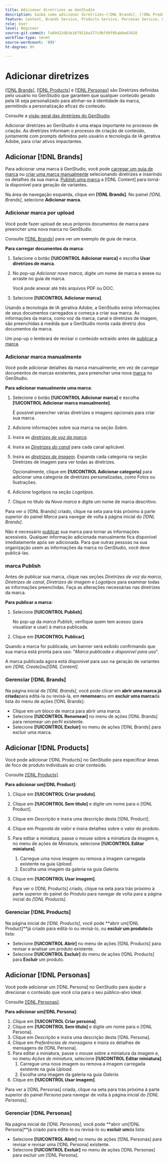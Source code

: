 ```yaml
---
title: Adicionar diretrizes ao GenStudio
description: Saiba como adicionar diretrizes—[!DNL Brands], [!DNL Products] e [!DNL Personas]—no Adobe [!DNL GenStudio].
feature: Content, Brands Service, Products Service, Personas Service, Guidelines
role: User
level: Beginner
source-git-commit: fa89422db3e1679516a377c9bfd9f05ab6e63428
workflow-type: tm+mt
source-wordcount: '895'
ht-degree: 0%

---
```



# Adicionar diretrizes

[[!DNL Brands]](/help/user-guide/guidelines/brands.md), [[!DNL Products]](/help/user-guide/guidelines/products.md) e [[!DNL Personas]](/help/user-guide/guidelines/personas.md) são Diretrizes definidas pelo usuário no GenStudio que garantem que qualquer conteúdo gerado pela IA seja personalizado para alinhar-se à identidade da marca, permitindo a personalização eficaz do conteúdo.

Consulte a [visão geral das diretrizes do GenStudio](/help/user-guide/guidelines/overview.md).

Adicionar diretrizes ao GenStudio é uma etapa importante no processo de criação. As diretrizes informam o processo de criação de conteúdo, juntamente com prompts definidos pelo usuário e tecnologia de IA gerativa Adobe, para criar ativos impactantes.

## Adicionar [!DNL Brands]

Para adicionar uma marca à GenStudio, você pode [carregar um guia de marca](#upload-brand-guidelines) ou [criar uma marca manualmente](#manually-add-brand) selecionando diretrizes e inserindo os detalhes da sua marca. [Publish uma marca](#publish-brand) a [!DNL Content] para torná-la disponível para geração de variantes.

Na área de navegação esquerda, clique em **[!DNL Brands]**. No painel _[!DNL Brands]_, selecione **Adicionar marca**.

### Adicionar marca por upload

Você pode fazer upload de seus próprios documentos de marca para preencher uma nova marca no GenStudio.

Consulte [[!DNL Brands]](/help/user-guide/guidelines/brands.md) para ver um exemplo de guia de marca.

**Para carregar documentos da marca**:

1. Selecione o botão **[!UICONTROL Adicionar marca]** e escolha **Usar diretrizes de marca**.
1. No pop-up _Adicionar nova marca_, digite um nome de marca e anexe ou arraste no guia de marca.

   Você pode anexar até três arquivos PDF ou DOC.

1. Selecione **[!UICONTROL Adicionar marca]**.

Usando a tecnologia de IA gerativa Adobe, a GenStudio extrai informações de seus documentos carregados e começa a criar sua marca. As informações da marca, como voz da marca, canal e diretrizes de imagem, são preenchidas à medida que a GenStudio monta cada diretriz dos documentos da marca.

Um pop-up o lembrará de revisar o conteúdo extraído antes de [publicar a marca](#publish-brand).

### Adicionar marca manualmente

Você pode adicionar detalhes da marca manualmente, em vez de carregar documentos de marcas existentes, para preencher uma nova [marca](brands.md) no GenStudio.

**Para adicionar manualmente uma marca**:

1. Selecione o botão **[!UICONTROL Adicionar marca]** e escolha **[!UICONTROL Adicionar marca manualmente]**.

   É possível preencher várias diretrizes e imagens opcionais para criar sua marca.

1. Adicione informações sobre sua marca na seção _Sobre_.
1. Insira as [_diretrizes de voz da marca_](brands.md#brand-voice-guidelines).
1. Insira as [_Diretrizes do canal_](brands.md#channel-guidelines) para cada canal aplicável.
1. Insira as [_diretrizes de imagem_](brands.md#image-guidelines). Expanda cada categoria na seção Diretrizes de imagem para ver todas as diretrizes.

   Opcionalmente, clique em **[!UICONTROL Adicionar categoria]** para adicionar uma categoria de diretrizes personalizadas, como Fotos ou Ilustrações.

1. Adicione logotipos na seção _Logotipos_.
1. Clique no título da _Nova marca_ e digite um nome de marca descritivo.

Para ver o [!DNL Brands] criado, clique na seta para trás próximo à parte superior do painel _Marca_ para navegar de volta à página inicial do _[!DNL Brands]_.

Não é necessário [publicar](#publish-brand) sua marca para tornar as informações acessíveis. Qualquer informação adicionada manualmente fica disponível imediatamente após ser adicionada. Para que outras pessoas na sua organização usem as informações da marca no GenStudio, você deve publicá-las.

### marca Publish

Antes de publicar sua marca, clique nas seções _Diretrizes de voz da marca_, _Diretrizes de canal_, _Diretrizes de imagem_ e _Logotipos_ para examinar todas as informações preenchidas. Faça as alterações necessárias nas diretrizes da marca.

**Para publicar a marca**:

1. Selecione **[!UICONTROL Publish]**.

   No pop-up da _marca Publish_, verifique quem tem acesso (para visualizar e usar) à marca publicada.

1. Clique em **[!UICONTROL Publicar]**.

Quando a marca for publicada, um banner será exibido confirmando que sua marca está pronta para uso: &quot;*Marca publicada e disponível para uso*&quot;.

A marca publicada agora está disponível para uso na geração de variantes em _[!DNL Create]_ou_[!DNL Content]_.

### Gerenciar [!DNL Brands]

Na página inicial de _[!DNL Brands]_, você pode clicar em **abrir uma marca já criada**para editá-la ou revisá-la, em **renomear**ou em **excluir uma marca**da lista do menu de ações [!DNL Brands]:

* Clique em um bloco de marca para abrir uma marca.
* Selecione **[!UICONTROL Renomear]** no menu de ações [!DNL Brands] para renomear um perfil existente.
* Selecione **[!UICONTROL Excluir]** no menu de ações [!DNL Brands] para excluir uma marca.

## Adicionar [!DNL Products]

Você pode adicionar [!DNL Products] no GenStudio para especificar áreas de foco de produto individuais ao criar conteúdo. <!-- Add Rename, display, reposition functionality -->

Consulte [[!DNL Products]](products.md).

**Para adicionar um[!DNL Product]**:

1. Clique em **[!UICONTROL Criar produto]**.
1. Clique em **[!UICONTROL Sem título]** e digite um nome para o [!DNL Product].
1. Clique em _Descrição_ e insira uma descrição desta [!DNL Product].
1. Clique em _Proposta de valor_ e insira detalhes sobre o valor do produto.
1. Para editar a miniatura, passe o mouse sobre a miniatura da imagem e, no menu de ações de Miniatura, selecione **[!UICONTROL Editar miniatura]**.
   1. Carregue uma nova imagem ou remova a imagem carregada existente na guia _Upload_.
   1. Escolha uma imagem da galeria na guia _Galeria_.
1. Clique em **[!UICONTROL Usar imagem]**.

   Para ver o [!DNL Products] criado, clique na seta para trás próximo à parte superior do painel do _Produto_ para navegar de volta para a página inicial do _[!DNL Products]_.

### Gerenciar [!DNL Products]

Na página inicial de _[!DNL Products]_, você pode **abrir um[!DNL Product]**já criado para editá-lo ou revisá-lo, ou **excluir um produto**da lista:

* Selecione **[!UICONTROL Abrir]** no menu de ações [!DNL Products] para revisar e analisar um produto existente.
* Selecione **[!UICONTROL Excluir]** do menu de ações [!DNL Products] para **Excluir** um produto.

## Adicionar [!DNL Personas]

Você pode adicionar um [!DNL Persona] no GenStudio para ajudar a direcionar o conteúdo que você cria para o seu público-alvo ideal.

Consulte [[!DNL Personas]](personas.md).

**Para adicionar um[!DNL Persona]**:

1. Clique em **[!UICONTROL Criar persona]**.
1. Clique em **[!UICONTROL Sem título]** e digite um nome para o [!DNL Persona].
1. Clique em _Descrição_ e insira uma descrição desta [!DNL Persona].
1. Clique em _Preferências de mensagens_ e insira os detalhes de mensagens de [!DNL Persona].
1. Para editar a miniatura, passe o mouse sobre a miniatura da imagem e, no menu _Ações de miniatura_, selecione **[!UICONTROL Editar miniatura]**.
   1. Carregue uma nova imagem ou remova a imagem carregada existente na guia _Upload_.
   1. Escolha uma imagem da galeria na guia _Galeria_.
1. Clique em **[!UICONTROL Usar imagem]**.

Para ver a [!DNL Personas] criada, clique na seta para trás próxima à parte superior do painel _Persona_ para navegar de volta à página inicial do _[!DNL Personas]_.

### Gerenciar [!DNL Personas]

Na página inicial de _[!DNL Personas]_, você pode **abrir um[!DNL Persona]**já criado para editá-lo ou revisá-lo ou **excluir um**da lista:

* Selecione **[!UICONTROL Abrir]** no menu de ações [!DNL Personas] para revisar e revisar uma [!DNL Persona] existente.
* Selecione **[!UICONTROL Excluir]** no menu de ações [!DNL Personas] para excluir um [!DNL Persona].
